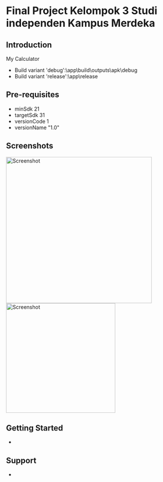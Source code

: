 Final Project Kelompok 3 Studi independen Kampus Merdeka
========================================================

Introduction
------------

My Calculator

- Build variant 'debug':\app\build\outputs\apk\debug
- Build variant 'release':\app\release


Pre-requisites
--------------

- minSdk 21
- targetSdk 31
- versionCode 1
- versionName "1.0"

Screenshots
-------------

<img src="https://drive.google.com/uc?export=view&id=1H7tHlONA8dUwIGlb0vN8flTYFUxylyTH" height="400" alt="Screenshot"/> <img src="https://drive.google.com/uc?export=view&id=1FdzJG08SrmmAJYCr53AC6WcXH6wF4we3" height="300" alt="Screenshot"/>



Getting Started
---------------

-
Support
-------
-